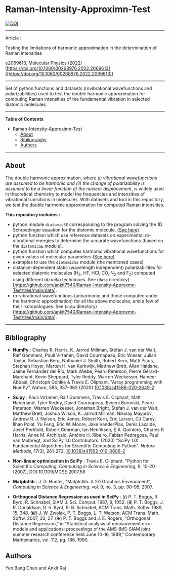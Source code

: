 
# Raman-Intensity-Approximn-Test

[![DOI](https://zenodo.org/badge/doi/10.5281/zenodo.6126144.svg)](https://doi.org/10.5281/zenodo.6126144)

---

Article :

Testing the limitations of harmonic approximation in the determination of Raman intensities

e2069613, Molecular Physics (2022) [https://doi.org/10.1080/00268976.2022.2069613]((https://doi.org/10.1080/00268976.2022.2069613))

---

Set of python functions and datasets (rovibrational wavefunctions and polarizabilities) used to test the double harmonic approximation for computing Raman intensities of the fundamental vibration in selected diatomic molecules.

---

**Table of Contents**

* [Raman-Intensity-Approximn-Test](#raman-intensity-approximn-test)
   * [About](#about)
   * [Bibliography](#bibliography)
   * [Authors](#authors)

---

## About

The double harmonic approximation, where *(i) vibrational wavefunctions are  assumed to be harmonic and (ii) the change of polarizability is assumed to be a linear function of the nuclear displacement*, is widely used in theoretical chemistry to model the frequencies and intensities of vibrational transitions in molecules. With datasets and tool in this repository, we test the double harmonic approximation for computed Raman intensities.

**This repository includes :**
 - python module `diatomicSE`  corresponding to the program solving the 1D Schroedinger equation for the diatomic molecule. [(See here)](https://github.com/ankit7540/Raman-Intensity-Approxmn-Test/tree/main/python_functions)
 - python function which use reference datasets on experimental ro-vibrational energies to determine the accurate wavefunctions (based on the `diatomicSE` module).
 - python function which computes harmonic vibrational wavefunctions for given values of molecular parameters [(See here)](https://github.com/ankit7540/Raman-Intensity-Approxmn-Test/blob/main/python_functions/harmonic_wf.py).
 - examples to use the `diatomicSE` module (the mentioned cases)
 - distance-dependent static (wavelength independent) polarizabilities for selected diatomic molecules (H<sub>2</sub>, HF, HCl, CO, N<sub>2</sub> and F<sub>2</sub>) computed using different *ab initio* techniques. See (`data` directory)[https://github.com/ankit7540/Raman-Intensity-Approxmn-Test/tree/main/data].
 - ro-vibrational wavefunctions (anharmonic and those computed under the harmonic approximation) for all the above molecules, and a few of their isotopologues. See (`data` directory)[https://github.com/ankit7540/Raman-Intensity-Approxmn-Test/tree/main/data].



---


## Bibliography

- **NumPy** : Charles R. Harris, K. Jarrod Millman, Stéfan J. van der Walt, Ralf Gommers, Pauli Virtanen, David Cournapeau, Eric Wieser, Julian Taylor, Sebastian Berg, Nathaniel J. Smith, Robert Kern, Matti Picus, Stephan Hoyer, Marten H. van Kerkwijk, Matthew Brett, Allan Haldane, Jaime Fernández del Río, Mark Wiebe, Pearu Peterson, Pierre Gérard-Marchant, Kevin Sheppard, Tyler Reddy, Warren Weckesser, Hameer Abbasi, Christoph Gohlke & Travis E. Oliphant. "Array programming with NumPy", *Nature*, 585, 357–362 (2020) [10.1038/s41586-020-2649-2](https://doi.org/10.1038/s41586-020-2649-2)

- **Scipy** : Pauli Virtanen, Ralf Gommers, Travis E. Oliphant, Matt Haberland, Tyler Reddy, David Cournapeau, Evgeni Burovski, Pearu Peterson, Warren Weckesser, Jonathan Bright, Stéfan J. van der Walt, Matthew Brett, Joshua Wilson, K. Jarrod Millman, Nikolay Mayorov, Andrew R. J. Nelson, Eric Jones, Robert Kern, Eric Larson, CJ Carey, İlhan Polat, Yu Feng, Eric W. Moore, Jake VanderPlas, Denis Laxalde, Josef Perktold, Robert Cimrman, Ian Henriksen, E.A. Quintero, Charles R Harris, Anne M. Archibald, Antônio H. Ribeiro, Fabian Pedregosa, Paul van Mulbregt, and SciPy 1.0 Contributors. (2020) "SciPy 1.0: Fundamental Algorithms for Scientific Computing in Python". *Nature Methods*, 17(3), 261-272. [10.1038/s41592-019-0686-2](https://doi.org/10.1038/s41592-019-0686-2)

- **Non-linear optimization in SciPy** :  Travis E. Oliphant. "Python for Scientific Computing, *Computing in Science & Engineering*, 9, 10-20 (2007), DOI:10.1109/MCSE.2007.58


- **Matplotlib**  : J. D. Hunter, "Matplotlib: A 2D Graphics Environment", *Computing in Science & Engineering*, vol. 9, no. 3, pp. 90-95, 2007.


- **Orthogonal Distance Regression as used in SciPy** : (***i***) P. T. Boggs, R. Byrd, R. Schnabel, SIAM J. Sci. Comput. 1987, 8, 1052. (***ii***) P. T. Boggs, J. R. Donaldson, R. h. Byrd, R. B. Schnabel, ACM Trans. Math. Softw. 1989, 15, 348. (***iii***) J. W. Zwolak, P. T. Boggs, L. T. Watson, ACM Trans. Math. Softw. 2007, 33, 27. (***iv***)  P. T. Boggs and J. E. Rogers, “Orthogonal Distance Regression,” in “Statistical analysis of measurement error models and applications: proceedings of the AMS-IMS-SIAM joint summer research conference held June 10-16, 1989,” Contemporary Mathematics, vol. 112, pg. 186, 1990.

## Authors
Yen Bang Chao and Ankit Raj
